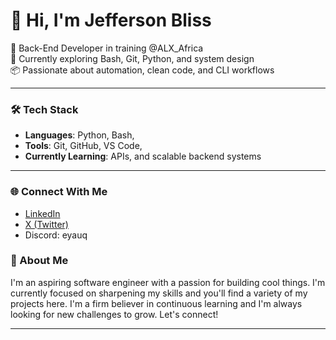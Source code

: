 # 👋 Hi, I'm Jefferson Bliss

🔧 Back-End Developer in training @ALX_Africa   
🚀 Currently exploring Bash, Git, Python, and system design  
📦 Passionate about automation, clean code, and CLI workflows 

---

### 🛠️ Tech Stack
- **Languages**: Python, Bash,
- **Tools**: Git, GitHub, VS Code, 
- **Currently Learning**:  APIs, and scalable backend systems

---

### 🌐 Connect With Me
- [LinkedIn](https://www.linkedin.com/in/eyauq01/)
- [X (Twitter)](https://x.com/eyauq_)
- Discord: eyauq


### 📣 About Me
I'm an aspiring software engineer with a passion for building cool things. I'm currently focused on sharpening my skills and you'll find a variety of my projects here. I'm a firm believer in continuous learning and I'm always looking for new challenges to grow. Let's connect!

---



